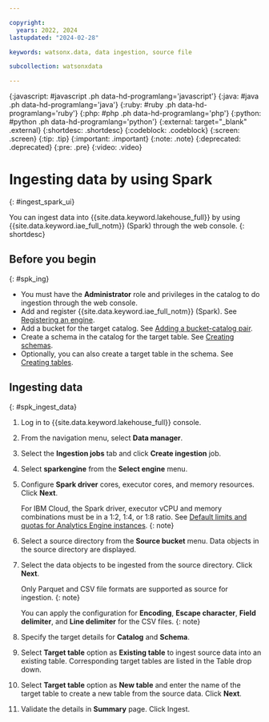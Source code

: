 ```yaml
---

copyright:
  years: 2022, 2024
lastupdated: "2024-02-28"

keywords: watsonx.data, data ingestion, source file

subcollection: watsonxdata

---
```


{:javascript: #javascript .ph data-hd-programlang='javascript'}
{:java: #java .ph data-hd-programlang='java'}
{:ruby: #ruby .ph data-hd-programlang='ruby'}
{:php: #php .ph data-hd-programlang='php'}
{:python: #python .ph data-hd-programlang='python'}
{:external: target="_blank" .external}
{:shortdesc: .shortdesc}
{:codeblock: .codeblock}
{:screen: .screen}
{:tip: .tip}
{:important: .important}
{:note: .note}
{:deprecated: .deprecated}
{:pre: .pre}
{:video: .video}

# Ingesting data by using Spark
{: #ingest_spark_ui}

You can ingest data into {{site.data.keyword.lakehouse_full}} by using {{site.data.keyword.iae_full_notm}} (Spark) through the web console.
{: shortdesc}

## Before you begin
{: #spk_ing}

* You must have the **Administrator** role and privileges in the catalog to do ingestion through the web console.
* Add and register {{site.data.keyword.iae_full_notm}} (Spark). See [Registering an engine](watsonxdata?topic=watsonxdata-reg_engine).
* Add a bucket for the target catalog. See [Adding a bucket-catalog pair](watsonxdata?topic=watsonxdata-reg_bucket).
* Create a schema in the catalog for the target table. See [Creating schemas](watsonxdata?topic=watsonxdata-create_schema).
* Optionally, you can also create a target table in the schema. See [Creating tables](watsonxdata?topic=watsonxdata-create_table).

## Ingesting data
{: #spk_ingest_data}

1. Log in to {{site.data.keyword.lakehouse_full}} console.
1. From the navigation menu, select **Data manager**.
1. Select the **Ingestion jobs** tab and click **Create ingestion** job.
1. Select **sparkengine** from the **Select engine** menu.
1. Configure **Spark driver** cores, executor cores, and memory resources. Click **Next**.

    For IBM Cloud, the Spark driver, executor vCPU and memory combinations must be in a 1:2, 1:4, or 1:8 ratio. See [Default limits and quotas for Analytics Engine instances](https://cloud.ibm.com/docs/AnalyticsEngine?topic=AnalyticsEngine-limits).
    {: note}

1. Select a source directory from the **Source bucket** menu. Data objects in the source directory are displayed.
1. Select the data objects to be ingested from the source directory. Click **Next**.

     Only Parquet and CSV file formats are supported as source for ingestion.
     {: note}

     You can apply the configuration for **Encoding**, **Escape character**, **Field delimiter**, and **Line delimiter** for the CSV files.
     {: note}

1. Specify the target details for **Catalog** and **Schema**.
1. Select **Target table** option as **Existing table** to ingest source data into an existing table. Corresponding target tables are listed in the Table drop down.
1. Select **Target table** option as **New table** and enter the name of the target table to create a new table from the source data. Click **Next**.
1. Validate the details in **Summary** page. Click Ingest.
